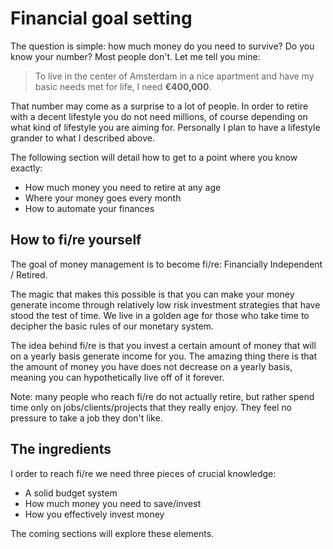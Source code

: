# Financial goal setting

The question is simple: how much money do you need to survive? Do you know your number? Most people don't. Let me tell you mine:

> To live in the center of Amsterdam in a nice apartment and have my basic needs met for life, I need **€400,000**.

That number may come as a surprise to a lot of people. In order to retire with a decent lifestyle you do not need millions, of course depending on what kind of lifestyle you are aiming for. Personally I plan to have a lifestyle grander to what I described above.

The following section will detail how to get to a point where you know exactly:

- How much money you need to retire at any age
- Where your money goes every month
- How to automate your finances

## How to fi/re yourself

The goal of money management is to become fi/re: Financially Independent / Retired.

The magic that makes this possible is that you can make your money generate income through relatively low risk investment strategies that have stood the test of time. We live in a golden age for those who take time to decipher the basic rules of our monetary system.

The idea behind fi/re is that you invest a certain amount of money that will on a yearly basis generate income for you. The amazing thing there is that the amount of money you have does not decrease on a yearly basis, meaning you can hypothetically live off of it forever.

Note: many people who reach fi/re do not actually retire, but rather spend time only on jobs/clients/projects that they really enjoy. They feel no pressure to take a job they don't like.

## The ingredients

I order to reach fi/re we need three pieces of crucial knowledge:

- A solid budget system
- How much money you need to save/invest
- How you effectively invest money

The coming sections will explore these elements.
